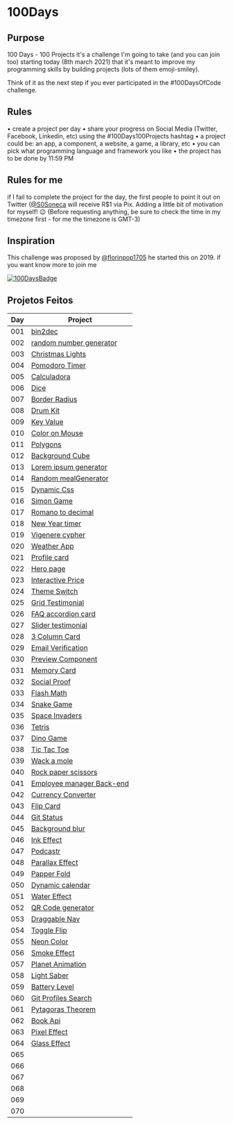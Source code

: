 # 100Days

## Purpose

100 Days - 100 Projects it's a challenge I'm going to take (and you can join too) starting today (8th march 2021) that it's meant to improve my programming skills by building projects (lots of them emoji-smiley).

Think of it as the next step if you ever participated in the #100DaysOfCode challenge.

## Rules

• create a project per day
• share your progress on Social Media (Twitter, Facebook, Linkedin, etc) using the #100Days100Projects hashtag
• a project could be: an app, a component, a website, a game, a library, etc
• you can pick what programming language and framework you like
• the project has to be done by 11:59 PM

## Rules for me

if I fail to complete the project for the day, the first people to point it out on Twitter ([@S0Soneca](https://twitter.com/S0Soneca) will receive R$1 via Pix. Adding a little bit of motivation for myself! 😉 (Before requesting anything, be sure to check the time in my timezone first - for me the timezone is GMT-3)

## Inspiration

This challenge was proposed by [@florinpop1705](https://twitter.com/florinpop1705) he started this on 2019. if you want know more to join me

[![100DaysBadge](https://img.shields.io/badge/100DaysChallenge-9732a8)](https://www.florin-pop.com/blog/2019/09/100-days-100-projects/)

## Projetos Feitos

| Day | Project                                                                               |
| --- | ------------------------------------------------------------------------------------- |
| 001 | [bin2dec](https://sones-100days.netlify.app/day1to10/bin2dec/)                        |
| 002 | [random number generator](https://sones-100days.netlify.app/day1to10/randomNumber)    |
| 003 | [Christmas Lights](https://sones-100days.netlify.app/day1to10/christmaslights)        |
| 004 | [Pomodoro Timer](https://sones-100days.netlify.app/day1to10/pomodoro)                 |
| 005 | [Calculadora](https://sones-100days.netlify.app/day1to10//calculator)                 |
| 006 | [Dice](https://sones-100days.netlify.app/day1to10/dice)                               |
| 007 | [Border Radius](https://sones-100days.netlify.app/day1to10/border-radius)             |
| 008 | [Drum Kit](https://sones-100days.netlify.app/day1to10/drumkit)                        |
| 009 | [Key Value](https://sones-100days.netlify.app/day1to10/keyvalue)                      |
| 010 | [Color on Mouse](https://sones-100days.netlify.app/day1to10/coloronmouse)             |
| 011 | [Polygons](https://sones-100days.netlify.app/day11to20/polygons)                      |
| 012 | [Background Cube](https://sones-100days.netlify.app/day11to20/bgcube)                 |
| 013 | [Lorem ipsum generator](https://sones-100days.netlify.app/day11to20/lipsum)           |
| 014 | [Random mealGenerator](https://sones-100days.netlify.app/day11to20/mealgenerator)     |
| 015 | [Dynamic Css](https://sones-100days.netlify.app/day11to20/dynamicss)                  |
| 016 | [Simon Game](https://sones-100days.netlify.app/day11to20/simongame)                   |
| 017 | [Romano to decimal](https://sones-100days.netlify.app/day11to20/romand2decimal)       |
| 018 | [New Year timer](https://sones-100days.netlify.app/day11to20/timer)                   |
| 019 | [Vigenere cypher](https://sones-100days.netlify.app/day11to20/vigenere)               |
| 020 | [Weather App](https://sones-100days.netlify.app/day11to20/weather)                    |
| 021 | [Profile card](https://sones-100days.netlify.app/day21to30/cardprofile)               |
| 022 | [Hero page](https://sones-100days.netlify.app/day21to30/curvedsection)                |
| 023 | [Interactive Price](https://sones-100days.netlify.app/day21to30/interactiveprice/)    |
| 024 | [Theme Switch](https://sones-100days.netlify.app/day21to30/themeswitch/)              |
| 025 | [Grid Testimonial](https://sones-100days.netlify.app/day21to30/testimonialsgrid/)     |
| 026 | [FAQ accordion card](https://sones-100days.netlify.app/day21to30/faqaccordioncard/)   |
| 027 | [Slider testimonial](https://sones-100days.netlify.app/day21to30/slidertestimonial/)  |
| 028 | [3 Column Card](https://sones-100days.netlify.app/day21to30/3columncard/)             |
| 029 | [Email Verification](https://sones-100days.netlify.app/day21to30/emailverification/)  |
| 030 | [Preview Component](https://sones-100days.netlify.app/day21to30/previewcomponent/)    |
| 031 | [Memory Card](https://sones-100days.netlify.app/day31to40/memorygame/)                |
| 032 | [Social Proof](https://sones-100days.netlify.app/day31to40/social-proof/)             |
| 033 | [Flash Math](https://sones-100days.netlify.app/day31to40/flash-math/)                 |
| 034 | [Snake Game](https://sones-100days.netlify.app/day31to40/snake-game/)                 |
| 035 | [Space Invaders](https://sones-100days.netlify.app/day31to40/space-invaders/)         |
| 036 | [Tetris](https://sones-100days.netlify.app/day31to40/tetris/)                         |
| 037 | [Dino Game](https://sones-100days.netlify.app/day31to40/dino-game/)                   |
| 038 | [Tic Tac Toe](https://sones-100days.netlify.app/day31to40/tik-tak-toe/)               |
| 039 | [Wack a mole](https://sones-100days.netlify.app/day31to40/wack-mole/)                 |
| 040 | [Rock paper scissors](https://sones-100days.netlify.app/day31to40/rock-paper-scissor/)|
| 041 | [Employee manager Back-end](https://github.com/S0NES/EmployeeManager)                 |
| 042 | [Currency Converter](https://sones-100days.netlify.app/day41to50/currencyconverter/)  |
| 043 | [Flip Card](https://sones-100days.netlify.app/day41to50/flipcard/)                    |
| 044 | [Git Status](https://sones-100days.netlify.app/day41to50/gitstatus/)                  |
| 045 | [Background blur](https://sones-100days.netlify.app/day41to50/focuseffect/)           |
| 046 | [Ink Effect](https://sones-100days.netlify.app/day41to50/inkcss/)                     |
| 047 | [Podcastr](https://github.com/S0NES/Podcastrl)                                        |
| 048 | [Parallax Effect](https://sones-100days.netlify.app/day41to50/parallax/)              |
| 049 | [Papper Fold](https://sones-100days.netlify.app/day41to50/paperfold/)                 |
| 050 | [Dynamic calendar](https://sones-100days.netlify.app/day41to50/dynamiccalendar)       |
| 051 | [Water Effect](https://sones-100days.netlify.app/day51to60/parallaxwater)             |
| 052 | [QR Code generator](https://sones-100days.netlify.app/day51to60/qrcode)               |
| 053 | [Draggable Nav](https://sones-100days.netlify.app/day51to60/draggablemenu)            |
| 054 | [Toggle Flip](https://sones-100days.netlify.app/day51to60/toggleflip)                 |
| 055 | [Neon Color](https://sones-100days.netlify.app/day51to60/neoneffect)                  |
| 056 | [Smoke Effect](https://sones-100days.netlify.app/day51to60/animatedtext/)             |
| 057 | [Planet Animation](https://sones-100days.netlify.app/day51to60/planetanimation/)      |
| 058 | [Light Saber](https://sones-100days.netlify.app/day51to60/lightsaber/)                |
| 059 | [Battery Level](https://sones-100days.netlify.app/day51to60/batterylevel/)            |
| 060 | [Git Profiles Search](https://sones-100days.netlify.app/day51to60/gitsearch/)         |
| 061 | [Pytagoras Theorem](https://sones-100days.netlify.app/day61to70/teorema/)             |
| 062 | [Book Api](https://sones-100days.netlify.app/day61to70/bookapi/)                      |
| 063 | [Pixel Effect](https://sones-100days.netlify.app/day61to70/pixeleffect/)              |
| 064 | [Glass Effect](https://sones-100days.netlify.app/day61to70/hoverglamorph/)            |
| 065 | |
| 066 | |
| 067 | |
| 068 | |
| 069 | |
| 070 | |

